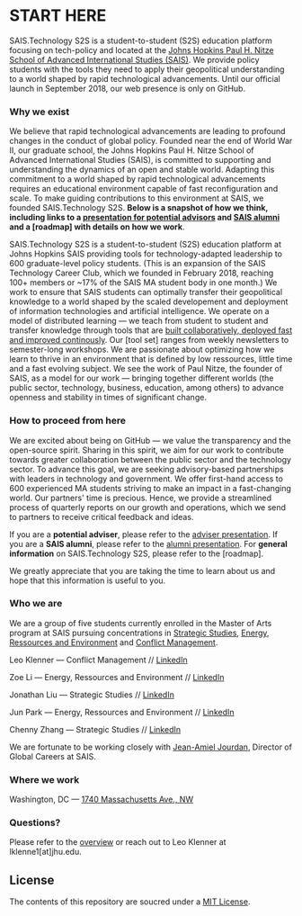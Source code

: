 # START HERE

SAIS.Technology S2S is a student-to-student (S2S) education platform focusing on tech-policy and located at the [Johns Hopkins Paul H. Nitze School of Advanced International Studies (SAIS)](https://www.sais-jhu.edu/). We provide policy students with the tools they need to apply their geopolitical understanding to a world shaped by rapid technological advancements. Until our official launch in September 2018, our web presence is only on GitHub. 

### Why we exist

We believe that rapid technological advancements are leading to profound changes in the conduct of global policy. Founded near the end of World War II, our graduate school, the Johns Hopkins Paul H. Nitze School of Advanced International Studies (SAIS), is committed to supporting and understanding the dynamics of an open and stable world. Adapting this commitment to a world shaped by rapid technological advancements requires an educational environment capable of fast reconfiguration and scale. To make guiding contributions to this environment at SAIS, we founded SAIS.Technology S2S. **Below is a snapshot of how we think, including links to a [presentation for potential advisors](https://github.com/LeoQK/SAIS-Technology-S2S/blob/master/ADVISER%20deck.pdf) and [SAIS alumni](https://github.com/LeoQK/SAIS-Technology-S2S/blob/master/ALUMNI%20deck.pdf) and a [roadmap] with details on how we work**. 

SAIS.Technology S2S is a student-to-student (S2S) education platform at Johns Hopkins SAIS providing tools for technology-adapted leadership to 600 graduate-level policy students. (This is an expansion of the SAIS Technology Career Club, which we founded in February 2018, reaching 100+ members or ~17% of the SAIS MA student body in one month.) We work to ensure that SAIS students can optimally transfer their geopolitical knowledge to a world shaped by the scaled developement and deployment of information technologies and artificial intelligence. We operate on a model of distributed learning — we teach from student to student and transfer knowledge through tools that are [built collaboratively, deployed fast and improved continously](http://agilemanifesto.org/principles.html). Our [tool set] ranges from weekly newsletters to semester-long workshops. We are passionate about optimizing how we learn to thrive in an environment that is defined by low ressources, little time and a fast evolving subject. We see the work of Paul Nitze, the founder of SAIS, as a model for our work — bringing together different worlds (the public sector, technology, business, education, among others) to advance openness and stability in times of significant change.

### How to proceed from here

We are excited about being on GitHub — we value the transparency and the open-source spirit. Sharing in this spirit, we aim for our work to contribute towards greater collaboration between the public sector and the technology sector. To advance this goal, we are seeking advisory-based partnerships with leaders in technology and government. We offer first-hand access to 600 experienced MA students striving to make an impact in a fast-changing world. Our partners' time is precious. Hence, we provide a streamlined process of quarterly reports on our growth and operations, which we send to partners to receive critical feedback and ideas. 

If you are a **potential adviser**, please refer to the [adviser presentation](https://github.com/LeoQK/SAIS-Technology-S2S/blob/master/ADVISER%20deck.pdf). If you are a **SAIS alumni**, please refer to the [alumni presentation](https://github.com/LeoQK/SAIS-Technology-S2S/blob/master/ALUMNI%20deck.pdf). For **general information** on SAIS.Technology S2S, please refer to the [roadmap]. 

We greatly appreciate that you are taking the time to learn about us and hope that this information is useful to you. 

### Who we are

We are a group of five students currently enrolled in the Master of Arts program at SAIS pursuing concentrations in [Strategic Studies](https://www.sais-jhu.edu/content/strategic-studies#overview), [Energy, Ressources and Environment](http://www.sais-jhu.edu/content/energy-resources-and-environment#overview)  and [Conflict Management](http://www.sais-jhu.edu/content/conflict-management). 

Leo Klenner — Conflict Management // [LinkedIn](https://www.linkedin.com/in/leo-klenner-08029a168/)

Zoe Li — Energy, Ressources and Environment // [LinkedIn](https://www.linkedin.com/in/zoe-li-8029bab7/)

Jonathan Liu — Strategic Studies // [LinkedIn](https://www.linkedin.com/in/jonathan-liu-69087728/)

Jun Park — Energy, Ressources and Environment // [LinkedIn](https://www.linkedin.com/in/jiyunpark2018)

Chenny Zhang — Strategic Studies // [LinkedIn](https://www.linkedin.com/in/chennyzhang)

We are fortunate to be working closely with [Jean-Amiel Jourdan](https://www.linkedin.com/in/jeanamieljourdan), Director of Global Careers at SAIS. 

### Where we work

Washington, DC — [1740 Massachusetts Ave., NW](https://www.google.com/maps/place/1740+Massachusetts+Ave+NW,+Washington,+DC+20036/@38.90813,-77.0424677,17z/data=!3m1!4b1!4m5!3m4!1s0x89b7b7c73f5c1699:0xe6712ae3855d83b2!8m2!3d38.90813!4d-77.040279?hl=en)

### Questions?

Please refer to the [overview](https://github.com/LeoQK/SAIS-Technology-S2S/blob/master/Overview.md) or reach out to Leo Klenner at lklenne1[at]jhu.edu.

## License

The contents of this repository are soucred under a [MIT License](https://choosealicense.com/licenses/mit/).

